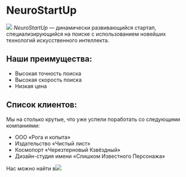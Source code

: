  # NeuroStartUp
 ![](https://netology-code.github.io/git-homeworks/introduction/assets/logo.png)
 *NeuroStartUp* — динамически развивающийся стартап, специализирующийся на поиске с использованием новейших технологий искусственного интеллекта.
 
 ## Наши преимущества:
 - Высокая точность поиска
 - Высокая скорость поиска
 - Низкая цена
 
 ## Список клиентов:
Мы на столько крутые, что уже успели поработать со следующими компаниями:

- ООО «Рога и копыта»
- Издательство «Чиcтый лист»
- Космопорт «Черезтерновый Кзвёздный»
- Дизайн-студия имени «Слишком Известного Персонажа»

Нас можно найти в![](https://google.com)